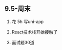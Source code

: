 <!--
 * @Author: 18062706139 2279549769@qq.com
 * @Date: 2022-09-03 14:50:38
 * @LastEditors: 18062706139 2279549769@qq.com
 * @LastEditTime: 2022-09-03 14:51:48
 * @FilePath: /2022----/（2022）学习报告/周报/22.9.md
 * @Description: 这是默认设置,请设置`customMade`, 打开koroFileHeader查看配置 进行设置: https://github.com/OBKoro1/koro1FileHeader/wiki/%E9%85%8D%E7%BD%AE
-->
## 9.5-周末

1. 花 5h 写uni-app

2. React技术栈开始接触了

3. 面试题30道